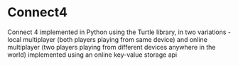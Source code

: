 # Connect4
Connect 4 implemented in Python using the Turtle library, in two variations - local multiplayer (both players playing from same device) and online multiplayer (two players playing from different devices anywhere in the world) implemented using an online key-value storage api
